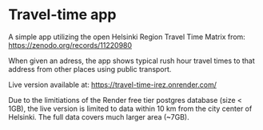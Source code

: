 # Travel-time app

A simple app utilizing the open Helsinki Region Travel Time Matrix from: https://zenodo.org/records/11220980

When given an adress, the app shows typical rush hour travel times to that address from other places using public transport.

Live version available at: https://travel-time-irez.onrender.com/

Due to the limitiations of the Render free tier postgres database (size < 1GB), the live version is limited to data within 10 km from the city center of Helsinki. The full data covers much larger area (~7GB).
